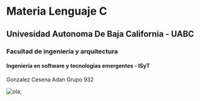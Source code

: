 # Materia  Lenguaje C
## Univesidad Autonoma De Baja California - UABC
### Facultad de ingenieria y arquitectura
#### Ingenieria en software y tecnologias emergentes - ISyT

Gonzalez Cesena Adan
Grupo 932

![ola](https://cdn.discordapp.com/attachments/1088654568218443926/1156456100556701697/WhatsApp_Image_2023-09-25_at_11.11.04_AM.jpeg?ex=655d8bac&is=654b16ac&hm=2bf13faaa6942606f6869d0329a1a448b2b706c2cf2cef78d283b153d02bb892&);